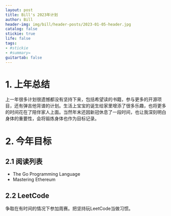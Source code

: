 ```yaml
---
layout: post
title: Bill's 2023年计划
author: Bill
header-img: img/bill/header-posts/2023-01-05-header.jpg
catalog: false
stickie: true
life: false
tags: 
- #stickie
- #summary=
guitartab: false
---
```




# 1. 上年总结

上一年很多计划很遗憾都没有坚持下来，包括希望读的书籍，参与更多的开源项目，还有弹吉他背谱的计划。生活上宝宝的诞生给家里增添了很多乐趣，也将更多的时间花在了陪伴家人上面。当然年末还因新冠休息了一段时间，也让我深刻明白身体的重要性，会将锻炼身体也作为目标记录。

# 2. 今年目标

## 2.1 阅读列表

- The Go Programming Language
- Mastering Ethereum

## 2.2 LeetCode

争取在有时间的情况下参加周赛。把坚持玩LeetCode当做习惯。